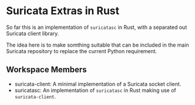 # Suricata Extras in Rust

So far this is an implementation of `suricatasc` in Rust, with a separated out
Suricata client library.

The idea here is to make somthing suitable that can be included in the main
Suricata repository to replace the current Python requirement.

## Workspace Members

- suricata-client: A minimal implementation of a Suricata socket client.
- suricatasc: An implementation of `suricatasc` in Rust making use of
  `suricata-client`.